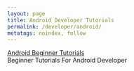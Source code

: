 ```yaml
---
layout: page
title: Android Developer Tutorials
permalink: /developer/android/
metatags: noindex, follow
---
```

<div class="panel panel-success">
  <div class="panel-heading">
    <a class="panel-title" href="/developer/android/beginner/">Android Beginner Tutorials</a>
  </div>
	 <div class="panel-body">
		Beginner Tutorials For Android Developer
	 </div>
</div>